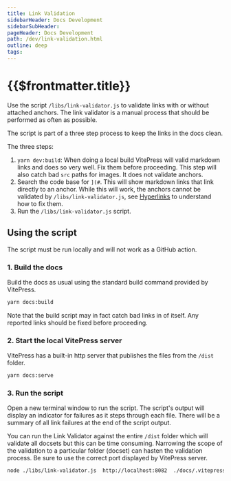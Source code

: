 ```yaml
---
title: Link Validation
sidebarHeader: Docs Development
sidebarSubHeader:
pageHeader: Docs Development
path: /dev/link-validation.html
outline: deep
tags:
---
```


<PageHeader/>

# {{$frontmatter.title}}

Use the script `/libs/link-validator.js` to validate links with or without
attached anchors. The link validator is a manual process that should be
performed as often as possible.

The script is part of a three step process to keep the links in the docs clean.

The three steps:

1. `yarn dev:build`: When doing a local build VitePress will valid markdown
   links and does so very well. Fix them before proceeding. This step will also
   catch bad `src` paths for images. It does not validate anchors.
2. Search the code base for `](#`. This will show markdown links that link
   directly to an anchor. While this will work, the anchors cannot be validated
   by `/libs/link-validator.js`, see [Hyperlinks](/dev/hyperlinks.md) to
   understand how to fix them.
3. Run the `/libs/link-validator.js` script.

## Using the script

The script must be run locally and will not work as a GitHub action.

### 1. Build the docs

Build the docs as usual using the standard build command provided by VitePress.

```sh
yarn docs:build
```

Note that the build script may in fact catch bad links in of itself. Any
reported links should be fixed before proceeding.

### 2. Start the local VitePress server

VitePress has a built-in http server that publishes the files from the `/dist`
folder.

```sh
yarn docs:serve
```

### 3. Run the script

Open a new terminal window to run the script. The script's output will display
an indicator for failures as it steps through each file. There will be a summary
of all link failures at the end of the script output.

You can run the Link Validator against the entire `/dist` folder which will
validate all docsets but this can be time consuming. Narrowing the scope of the
validation to a particular folder (docset) can hasten the validation process. Be
sure to use the correct port displayed by VitePress server.

```sh
node ./libs/link-validator.js  http://localhost:8082  ./docs/.vitepress/dist/
```
